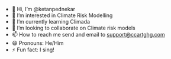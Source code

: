 - 👋 Hi, I’m @ketanpednekar
- 👀 I’m interested in Climate Risk Modelling
- 🌱 I’m currently learning Climada
- 💞️ I’m looking to collaborate on Climate risk models
- 📫 How to reach me send and email to support@ccartghg.com
- 😄 Pronouns: He/Him
- ⚡ Fun fact: I sing!

<!---
ketanpednekar/ketanpednekar is a ✨ special ✨ repository because its `README.md` (this file) appears on your GitHub profile.
You can click the Preview link to take a look at your changes.
--->
